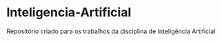 # Inteligencia-Artificial
Repositório criado para os trabalhos da disciplina de Inteligência Artificial
